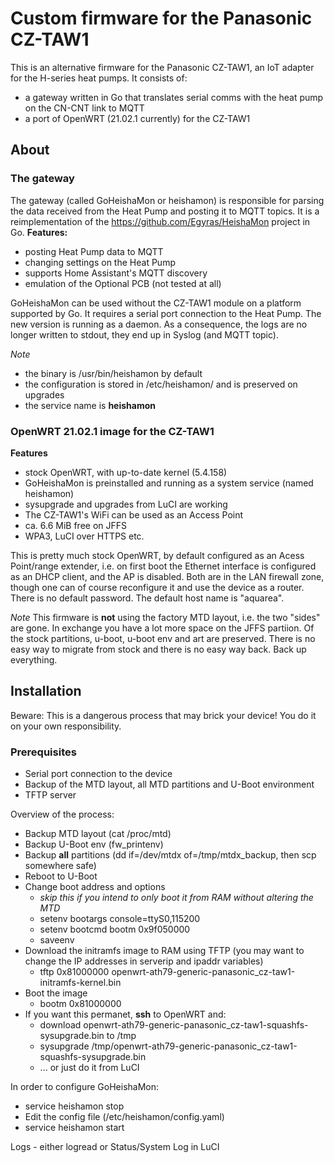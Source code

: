 # Custom firmware for the Panasonic CZ-TAW1
This is an alternative firmware for the Panasonic CZ-TAW1, an IoT adapter for the H-series heat pumps.
It consists of:
* a gateway written in Go that translates serial comms with the heat pump on the CN-CNT link to MQTT
* a port of OpenWRT (21.02.1 currently) for the CZ-TAW1

## About
### The gateway
The gateway (called GoHeishaMon or heishamon) is responsible for parsing the data received from the Heat Pump and posting it to MQTT topics. It is a reimplementation of the <https://github.com/Egyras/HeishaMon> project in Go.
**Features:**
* posting Heat Pump data to MQTT
* changing settings on the Heat Pump
* supports Home Assistant's MQTT discovery
* emulation of the Optional PCB (not tested at all)
 
GoHeishaMon can be used without the CZ-TAW1 module on a platform supported by Go. It requires a serial port connection to the Heat Pump.
The new version is running as a daemon. As a consequence, the logs are no longer written to stdout, they end up in Syslog (and MQTT topic).

*Note*
* the binary is /usr/bin/heishamon by default
* the configuration is stored in /etc/heishamon/ and is preserved on upgrades
* the service name is **heishamon**

### OpenWRT 21.02.1 image for the CZ-TAW1

**Features**
* stock OpenWRT, with up-to-date kernel (5.4.158)
* GoHeishaMon is preinstalled and running as a system service (named heishamon) 
* sysupgrade and upgrades from LuCI are working
* The CZ-TAW1's WiFi can be used as an Access Point
* ca. 6.6 MiB free on JFFS
* WPA3, LuCI over HTTPS etc.

This is pretty much stock OpenWRT, by default configured as an Acess Point/range extender, i.e. on first boot the Ethernet interface is configured as an DHCP client, and the AP is disabled. Both are in the LAN firewall zone, though one can of course reconfigure it and use the device as a router.
There is no default password. The default host name is "aquarea".

*Note*
This firmware is **not** using the factory MTD layout, i.e. the two "sides" are gone. In exchange you have a lot more space on the JFFS partiion. Of the stock partitions, u-boot, u-boot env and art are preserved. There is no easy way to migrate from stock and there is no easy way back. Back up everything.

## Installation
Beware: This is a dangerous process that may brick your device! You do it on your own responsibility.

### Prerequisites
* Serial port connection to the device
* Backup of the MTD layout, all MTD partitions and U-Boot environment
* TFTP server

Overview of the process:
* Backup MTD layout (cat /proc/mtd)
* Backup U-Boot env (fw_printenv)
* Backup **all** partitions (dd if=/dev/mtdx of=/tmp/mtdx_backup, then scp somewhere safe)
* Reboot to U-Boot
* Change boot address and options
  * *skip this if you intend to only boot it from RAM without altering the MTD*
  * setenv bootargs console=ttyS0,115200
  * setenv bootcmd bootm 0x9f050000
  * saveenv
* Download the initramfs image to RAM using TFTP (you may want to change the IP addresses in serverip and ipaddr variables)
  * tftp 0x81000000 openwrt-ath79-generic-panasonic_cz-taw1-initramfs-kernel.bin
* Boot the image
  * bootm 0x81000000
* If you want this permanet, **ssh** to OpenWRT and:
  * download openwrt-ath79-generic-panasonic_cz-taw1-squashfs-sysupgrade.bin to /tmp
  * sysupgrade /tmp/openwrt-ath79-generic-panasonic_cz-taw1-squashfs-sysupgrade.bin
  * ... or just do it from LuCI

In order to configure GoHeishaMon:
* service heishamon stop
* Edit the config file (/etc/heishamon/config.yaml)
* service heishamon start

Logs - either logread or Status/System Log in LuCI
